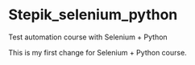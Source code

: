 # Stepik_selenium_python
Test automation course with Selenium + Python

This is my first change for Selenium + Python course.